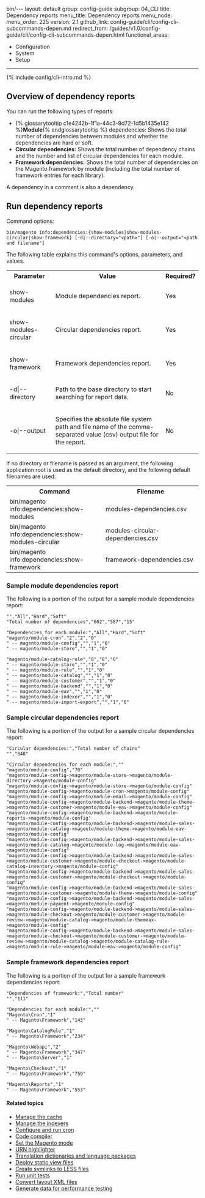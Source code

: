 bin/---
layout: default
group: config-guide
subgroup: 04_CLI
title: Dependency reports
menu_title: Dependency reports
menu_node:
menu_order: 225
version: 2.1
github_link: config-guide/cli/config-cli-subcommands-depen.md
redirect_from: /guides/v1.0/config-guide/cli/config-cli-subcommands-depen.html
functional_areas:
  - Configuration
  - System
  - Setup
---

{% include config/cli-intro.md %}

## Overview of dependency reports
You can run the following types of reports:

-   {% glossarytooltip c1e4242b-1f1a-44c3-9d72-1d5b1435e142 %}**Module**{% endglossarytooltip %} dependencies: Shows the total number of dependencies between modules and whether the dependencies are hard or soft.
-   **Circular dependencies:** Shows the total number of dependency chains and the number and list of circular dependencies for each module.
-   **Framework dependencies:** Shows the total number of dependencies on the Magento framework by module (including the total number of framework entries for each library).

A dependency in a comment is also a dependency.

## Run dependency reports
Command options:

	bin/magento info:dependencies:{show-modules|show-modules-circular|show-framework} [-d|--directory="<path>"] [-o|--output="<path and filename"]

The following table explains this command's options, parameters, and values.

<table>
	<col width="25%">
	<col width="65%">
	<col width="10%">
	<tbody>
		<tr>
			<th>Parameter</th>
			<th>Value</th>
			<th>Required?</th>
		</tr>
	<tr>
		<td><p>show-modules</p></td>
		<td><p>Module dependencies report.</p></td>
		<td><p>Yes</p></td>
	</tr>
	<tr>
		<td><p>show-modules-circular</p></td>
		<td><p>Circular dependencies report.</p></td>
		<td><p>Yes</p></td>
	</tr>
	<tr>
		<td><p>show-framework</p></td>
		<td><p>Framework dependencies report.</p></td>
		<td><p>Yes</p></td>
	</tr>
	<tr>
		<td><p>-d|--directory</p></td>
		<td><p>Path to the base directory to start searching for report data.</p></td>
		<td><p>No</p></td>
	</tr>
	<tr>
		<td><p>-o|--output</p></td>
		<td><p>Specifies the absolute file system path and file name of the comma-separated value (csv) output file for the report.</p>
		</td>
		<td>
			<p>No</p>
		</td>
	</tr>
	</tbody>
</table>

If no directory or filename is passed as an argument, the following application root is used as the default directory, and the following default filenames are used:

<table>
	<col width="50%">
	<col width="50%">
	<tbody>
		<tr>
			<th>Command</th>
			<th>Filename</th>
		</tr>
		<tr>
			<td>bin/magento info:dependencies:show-modules</td>
			<td>modules-dependencies.csv</td>
		</tr>
		<tr>
			<td>bin/magento info:dependencies:show-modules-circular</td>
			<td>modules-circular-dependencies.csv</td>
		</tr>
		<tr>
			<td>bin/magento info:dependencies:show-framework</td>
			<td>framework-dependencies.csv</td>
		</tr>
	</tbody>
</table>
	



### Sample module dependencies report
The following is a portion of the output for a sample module dependencies report:

	"","All","Hard","Soft"
	"Total number of dependencies","602","587","15"

	"Dependencies for each module:","All","Hard","Soft"
	"magento/module-cron","2","2","0"
	" -- magento/module-config","","1","0"
	" -- magento/module-store","","1","0"

	"magento/module-catalog-rule","8","8","0"
	" -- magento/module-store","","1","0"
	" -- magento/module-rule","","1","0"
	" -- magento/module-catalog","","1","0"
	" -- magento/module-customer","","1","0"
	" -- magento/module-backend","","1","0"
	" -- magento/module-eav","","1","0"
	" -- magento/module-indexer","","1","0"
	" -- magento/module-import-export","","1","0"

### Sample circular dependencies report
The following is a portion of the output for a sample circular dependencies report:

	"Circular dependencies:","Total number of chains"
	"","848"

	"Circular dependencies for each module:",""
	"magento/module-config","70"
	"magento/module-config->magento/module-store->magento/module-directory->magento/module-config"
	"magento/module-config->magento/module-store->magento/module-config"
	"magento/module-config->magento/module-cron->magento/module-config"
	"magento/module-config->magento/module-email->magento/module-config"
	"magento/module-config->magento/module-backend->magento/module-theme->magento/module-customer->magento/module-eav->magento/module-config"
	"magento/module-config->magento/module-backend->magento/module-reports->magento/module-config"
	"magento/module-config->magento/module-backend->magento/module-sales->magento/module-catalog->magento/module-theme->magento/module-eav->magento/module-config"
	"magento/module-config->magento/module-backend->magento/module-sales->magento/module-catalog->magento/module-log->magento/module-eav->magento/module-config"
	"magento/module-config->magento/module-backend->magento/module-sales->magento/module-customer->magento/module-checkout->magento/module-catalog-inventory->magento/module-config"
	"magento/module-config->magento/module-backend->magento/module-sales->magento/module-customer->magento/module-checkout->magento/module-config"
	"magento/module-config->magento/module-backend->magento/module-sales->magento/module-customer->magento/module-theme->magento/module-config"
	"magento/module-config->magento/module-backend->magento/module-sales->magento/module-payment->magento/module-config"
	"magento/module-config->magento/module-backend->magento/module-sales->magento/module-checkout->magento/module-customer->magento/module-review->magento/module-catalog->magento/module-themeax->magento/module-config"
	"magento/module-config->magento/module-backend->magento/module-sales->magento/module-checkout->magento/module-customer->magento/module-review->magento/module-catalog->magento/module-catalog-rule->magento/module-rule->magento/module-eav->magento/module-config"

### Sample framework dependencies report
The following is a portion of the output for a sample framework dependencies report:

	"Dependencies of framework:","Total number"
	"","111"

	"Dependencies for each module:",""
	"Magento\Cron","1"
	" -- Magento\Framework","143"

	"Magento\CatalogRule","1"
	" -- Magento\Framework","234"

	"Magento\Webapi","2"
	" -- Magento\Framework","347"
	" -- Magento\Server","1"

	"Magento\Checkout","1"
	" -- Magento\Framework","759"

	"Magento\Reports","1"
	" -- Magento\Framework","553"

#### Related topics

-   <a href="{{page.baseurl}}config-guide/cli/config-cli-subcommands-cache.html">Manage the cache</a>
-   <a href="{{page.baseurl}}config-guide/cli/config-cli-subcommands-index.html">Manage the indexers</a>
-   <a href="{{page.baseurl}}config-guide/cli/config-cli-subcommands-cron.html">Configure and run cron</a>
-   <a href="{{page.baseurl}}config-guide/cli/config-cli-subcommands-compiler.html">Code compiler</a>
-   <a href="{{page.baseurl}}config-guide/cli/config-cli-subcommands-mode.html">Set the Magento mode</a>
-   <a href="{{page.baseurl}}config-guide/cli/config-cli-subcommands-urn.html">URN highlighter</a>
-   <a href="{{page.baseurl}}config-guide/cli/config-cli-subcommands-i18n.html">Translation dictionaries and language packages</a>
-   <a href="{{page.baseurl}}config-guide/cli/config-cli-subcommands-static-view.html">Deploy static view files</a>
-   <a href="{{page.baseurl}}config-guide/cli/config-cli-subcommands-less-sass.html">Create symlinks to LESS files</a>
-   <a href="{{page.baseurl}}config-guide/cli/config-cli-subcommands-test.html">Run unit tests</a>
-   <a href="{{page.baseurl}}config-guide/cli/config-cli-subcommands-layout-xml.html">Convert layout XML files</a>
-   <a href="{{page.baseurl}}config-guide/cli/config-cli-subcommands-perf-data.html">Generate data for performance testing</a>
